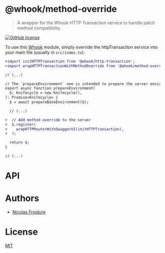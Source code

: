 [//]: # ( )
[//]: # (This file is automatically generated by a `metapak`)
[//]: # (module. Do not change it  except between the)
[//]: # (`content:start/end` flags, your changes would)
[//]: # (be overridden.)
[//]: # ( )
# @whook/method-override
> A wrapper for the Whook HTTP Transaction service to handle patch method compatibility.

[![GitHub license](https://img.shields.io/badge/license-MIT-blue.svg)](https://github.com/nfroidure/whook/blob/master/packages/whook-method-override/LICENSE)


[//]: # (::contents:start)

To use this [Whook](https://github.com/nfroidure/whook) module, simply
 override the httpTransaction service into your main file (usually
 in `src/index.ts`):
```diff
+import initHTTPTransaction from '@whook/http-transaction';
+import wrapHTTPTransactionWithMethodOverride from '@whook/method-override';

// (...)

// The `prepareEnvironment` one is intended to prepare the server environment
export async function prepareEnvironment(
  $: Knifecycle = new Knifecycle(),
): Promise<Knifecycle> {
  $ = await prepareBaseEnvironment($);

  // (...)

+  // Add method override to the server 
+  $.register(
+    wrapHTTPRouterWithSwaggerUI(initHTTPTransaction),
+  );

  return $;
}

// (...)

```

[//]: # (::contents:end)

# API

# Authors
- [Nicolas Froidure](http://insertafter.com/en/index.html)

# License
[MIT](https://github.com/nfroidure/whook/blob/master/packages/whook-method-override/LICENSE)
